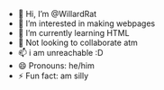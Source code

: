 - 👋 Hi, I’m @WillardRat
- 👀 I’m interested in making webpages
- 🌱 I’m currently learning HTML
- 💞️ Not looking to collaborate atm
- 📫 i am unreachable :D
- 😄 Pronouns: he/him
- ⚡ Fun fact: am silly

<!---
WillardRat/WillardRat is a ✨ special ✨ repository because its `README.md` (this file) appears on your GitHub profile.
You can click the Preview link to take a look at your changes.
--->
